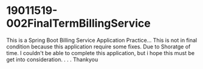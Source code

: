 # 19011519-002FinalTermBillingService
This is a Spring Boot Billing Service Application Practice...
This is not in final condition because this application require some fixes.
Due to Shoratge of time. I couldn't be able to complete this application, but i hope this must be get into consideration.
.
.
.
Thankyou


